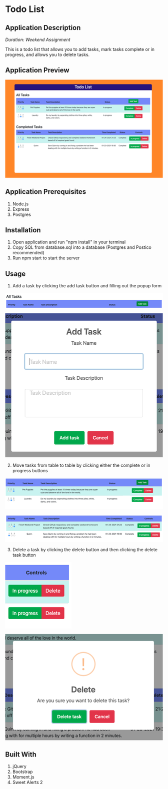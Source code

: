 # Todo List

## Application Description

_Duration: Weekend Assignment_

This is a todo list that allows you to add tasks, mark tasks complete or in progress, and allows you to delete tasks.

## Application Preview

![Wireframe](./images/application-preview.png)

## Application Prerequisites

1. Node.js
2. Express
3. Postgres

## Installation

1. Open application and run "npm install" in your terminal
2. Copy SQL from database.sql into a database (Postgres and Postico recommended)
3. Run npm start to start the server

## Usage

1. Add a task by clicking the add task button and filling out the popup form

![Wireframe](./images/add-task.png)

![Wireframe](./images/add-task-popup.png)

2. Move tasks from table to table by clicking either the complete or in progress buttons

![Wireframe](./images/complete.png)

![Wireframe](./images/in-progress.png)

3. Delete a task by clicking the delete button and then clicking the delete task button

![Wireframe](./images/delete.png)

![Wireframe](./images/delete-popup.png)

## Built With

1. jQuery
2. Bootstrap
3. Moment.js
4. Sweet Alerts 2